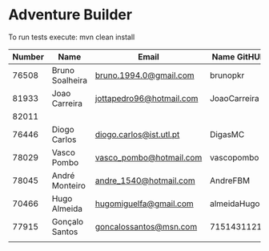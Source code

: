 # Adventure Builder

To run tests execute: mvn clean install

|   Number   |          Name           |            Email        |   Name GitHUb  | Module(s)  |
| ---------- | ----------------------- | ----------------------- | ---------------| ---------  |
|76508       |Bruno Soalheira          |bruno.1994.0@gmail.com   |brunopkr        |Activity    |
|81933       |Joao Carreira            |jottapedro96@hotmail.com |JoaoCarreira    |Activity    |
|82011       |                         |                         |                |Activity    |
|76446       |Diogo Carlos             |diogo.carlos@ist.utl.pt  |DigasMC         |Bank        |
|78029       |Vasco Pombo              |vasco_pombo@hotmail.com  |vascopombo      |Bank        |
|78045       |André Monteiro           |andre_1540@hotmail.com   |AndreFBM        |Bank        |
|70466       |Hugo Almeida             |hugomiguelfa@gmail.com   |almeidaHugo     |Hotel/Broker|
|77915       |Gonçalo Santos           |goncalossantos@msn.com   |71514311215     |Hotel/Broker|
|            |                         |                         |                |            |
 
